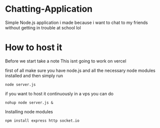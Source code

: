 # Chatting-Application

Simple Node.js application i made because i want to chat to my friends without getting in trouble at school lol

# How to host it
Before we start take a note
This isnt going to work on vercel

first of all make sure you have node.js and all the necessary node modules installed and then simply run

```node server.js``` 

if you want to host it continuously in a vps you can do 

```nohup node server.js &```

Installing node modules

```npm install express http socket.io```
